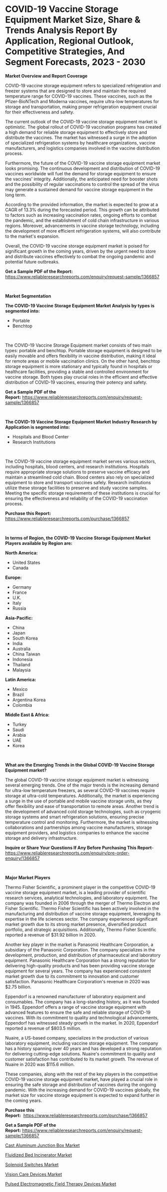 <p><h1>COVID-19 Vaccine Storage Equipment Market Size, Share & Trends Analysis Report By Application, Regional Outlook, Competitive Strategies, And Segment Forecasts, 2023 - 2030</h1></p><p><strong>Market Overview and Report Coverage</strong></p>
<p><p>COVID-19 vaccine storage equipment refers to specialized refrigeration and freezer systems that are designed to store and maintain the required temperature range for COVID-19 vaccines. These vaccines, such as the Pfizer-BioNTech and Moderna vaccines, require ultra-low temperatures for storage and transportation, making proper refrigeration equipment crucial for their effectiveness and safety.</p><p>The current outlook of the COVID-19 vaccine storage equipment market is optimistic. The global rollout of COVID-19 vaccination programs has created a high demand for reliable storage equipment to effectively store and distribute the vaccines. The market has witnessed a surge in the adoption of specialized refrigeration systems by healthcare organizations, vaccine manufacturers, and logistics companies involved in the vaccine distribution process.</p><p>Furthermore, the future of the COVID-19 vaccine storage equipment market looks promising. The continuous development and distribution of COVID-19 vaccines worldwide will fuel the demand for storage equipment to ensure the vaccines' integrity. Additionally, the anticipated need for booster shots and the possibility of regular vaccinations to control the spread of the virus may generate a sustained demand for vaccine storage equipment in the long term.</p><p>According to the provided information, the market is expected to grow at a CAGR of 13.3% during the forecasted period. This growth can be attributed to factors such as increasing vaccination rates, ongoing efforts to combat the pandemic, and the establishment of cold chain infrastructure in various regions. Moreover, advancements in vaccine storage technology, including the development of more efficient refrigeration systems, will also contribute to the market's expansion.</p><p>Overall, the COVID-19 vaccine storage equipment market is poised for significant growth in the coming years, driven by the urgent need to store and distribute vaccines effectively to combat the ongoing pandemic and potential future outbreaks.</p></p>
<p><strong>Get a Sample PDF of the Report:</strong> <a href="https://www.reliableresearchreports.com/enquiry/request-sample/1366857">https://www.reliableresearchreports.com/enquiry/request-sample/1366857</a></p>
<p>&nbsp;</p>
<p><strong>Market Segmentation</strong></p>
<p><strong>The COVID-19 Vaccine Storage Equipment Market Analysis by types is segmented into:</strong></p>
<p><ul><li>Portable</li><li>Benchtop</li></ul></p>
<p>&nbsp;</p>
<p><p>The COVID-19 Vaccine Storage Equipment market consists of two main types: portable and benchtop. Portable storage equipment is designed to be easily movable and offers flexibility in vaccine distribution, making it ideal for remote areas or mobile vaccination clinics. On the other hand, benchtop storage equipment is more stationary and typically found in hospitals or healthcare facilities, providing a stable and controlled environment for vaccine storage. Both types play crucial roles in the efficient and effective distribution of COVID-19 vaccines, ensuring their potency and safety.</p></p>
<p><strong>Get a Sample PDF of the Report:</strong>&nbsp;<a href="https://www.reliableresearchreports.com/enquiry/request-sample/1366857">https://www.reliableresearchreports.com/enquiry/request-sample/1366857</a></p>
<p>&nbsp;</p>
<p><strong>The COVID-19 Vaccine Storage Equipment Market Industry Research by Application is segmented into:</strong></p>
<p><ul><li>Hospitals and Blood Center</li><li>Research Institutions</li></ul></p>
<p>&nbsp;</p>
<p><p>The COVID-19 vaccine storage equipment market serves various sectors, including hospitals, blood centers, and research institutions. Hospitals require appropriate storage solutions to preserve vaccine efficacy and maintain a streamlined cold chain. Blood centers also rely on specialized equipment to store and transport vaccines safely. Research institutions utilize these storage facilities to preserve and study vaccine samples. Meeting the specific storage requirements of these institutions is crucial for ensuring the effectiveness and reliability of the COVID-19 vaccination process.</p></p>
<p><strong>Purchase this Report:</strong>&nbsp; <a href="https://www.reliableresearchreports.com/purchase/1366857">https://www.reliableresearchreports.com/purchase/1366857</a></p>
<p>&nbsp;</p>
<p><strong>In terms of Region, the COVID-19 Vaccine Storage Equipment Market Players available by Region are:</strong></p>
<p>
    <p> <strong> North America: </strong>
        <ul>
            <li>United States</li>
            <li>Canada</li>
        </ul>
        </p> 
    <p> <strong> Europe: </strong>
        <ul>
            <li>Germany</li>
            <li>France</li>
            <li>U.K.</li>
            <li>Italy</li>
            <li>Russia</li>
        </ul>
        </p> 
    <p> <strong> Asia-Pacific: </strong>
        <ul>
            <li>China</li>
            <li>Japan</li>
            <li>South Korea</li>
            <li>India</li>
            <li>Australia</li>
            <li>China Taiwan</li>
            <li>Indonesia</li>
            <li>Thailand</li>
            <li>Malaysia</li>
        </ul>
        </p> 
    <p> <strong> Latin America: </strong>
        <ul>
            <li>Mexico</li>
            <li>Brazil</li>
            <li>Argentina Korea</li>
            <li>Colombia</li>
        </ul>
        </p> 
    <p> <strong> Middle East & Africa: </strong>
        <ul>
            <li>Turkey</li>
            <li>Saudi</li>
            <li>Arabia</li>
            <li>UAE</li>
            <li>Korea</li>
        </ul>
    </p>
    </p>
<p>&nbsp;</p>
<p><strong>What are the Emerging Trends in the Global COVID-19 Vaccine Storage Equipment market?</strong></p>
<p><p>The global COVID-19 vaccine storage equipment market is witnessing several emerging trends. One of the major trends is the increasing demand for ultra-low temperature freezers, as several COVID-19 vaccines require storage at ultra-cold temperatures. Additionally, the market is experiencing a surge in the use of portable and mobile vaccine storage units, as they offer flexibility and ease of transportation to remote areas. Another trend is the development of advanced cold storage technologies, such as cryogenic storage systems and smart refrigeration solutions, ensuring precise temperature control and monitoring. Furthermore, the market is witnessing collaborations and partnerships among vaccine manufacturers, storage equipment providers, and logistics companies to enhance the vaccine storage and delivery infrastructure.</p></p>
<p><strong>Inquire or Share Your Questions If Any Before Purchasing This Report</strong>- <a href="https://www.reliableresearchreports.com/enquiry/pre-order-enquiry/1366857">https://www.reliableresearchreports.com/enquiry/pre-order-enquiry/1366857</a></p>
<p>&nbsp;</p>
<p><strong>Major Market Players</strong></p>
<p><p>Thermo Fisher Scientific, a prominent player in the competitive COVID-19 vaccine storage equipment market, is a leading provider of scientific research services, analytical technologies, and laboratory equipment. The company was founded in 2006 through the merger of Thermo Electron and Fisher Scientific. Thermo Fisher Scientific has been actively involved in the manufacturing and distribution of vaccine storage equipment, leveraging its expertise in the life sciences sector. The company experienced significant market growth due to its strong market presence, diversified product portfolio, and strategic acquisitions. Additionally, Thermo Fisher Scientific reported a revenue of $31.92 billion in 2020.</p><p>Another key player in the market is Panasonic Healthcare Corporation, a subsidiary of the Panasonic Corporation. The company specializes in the development, production, and distribution of pharmaceutical and laboratory equipment. Panasonic Healthcare Corporation has a strong reputation for delivering high-quality products and has been providing vaccine storage equipment for several years. The company has experienced consistent market growth due to its commitment to innovation and customer satisfaction. Panasonic Healthcare Corporation's revenue in 2020 was $2.75 billion.</p><p>Eppendorf is a renowned manufacturer of laboratory equipment and consumables. The company has a long-standing history, as it was founded in 1945. Eppendorf offers a range of vaccine storage equipment with advanced features to ensure the safe and reliable storage of COVID-19 vaccines. With its commitment to quality and technological advancements, Eppendorf has witnessed steady growth in the market. In 2020, Eppendorf reported a revenue of $803.5 million.</p><p>Nuaire, a US-based company, specializes in the production of various laboratory equipment, including vaccine storage equipment. The company has a history spanning over 40 years and has developed a strong reputation for delivering cutting-edge solutions. Nuaire's commitment to quality and customer satisfaction has contributed to its market growth. The revenue of Nuaire in 2020 was $115.6 million.</p><p>These companies, along with the rest of the key players in the competitive COVID-19 vaccine storage equipment market, have played a crucial role in ensuring the safe storage and distribution of vaccines during the ongoing pandemic. With the increasing demand for COVID-19 vaccines globally, the market size for vaccine storage equipment is expected to expand further in the coming years.</p></p>
<p><strong>Purchase this Report:</strong>&nbsp;&nbsp;<a href="https://www.reliableresearchreports.com/purchase/1366857">https://www.reliableresearchreports.com/purchase/1366857</a></p>
<p></p>
<p><strong>Get a Sample PDF of the Report:</strong>&nbsp;<a href="https://www.reliableresearchreports.com/enquiry/request-sample/1366857">https://www.reliableresearchreports.com/enquiry/request-sample/1366857</a></p>
<p><p><a href="https://www.linkedin.com/pulse/cast-aluminum-junction-box-market-share-amp-new-trends-kiarf/">Cast Aluminum Junction Box Market</a></p><p><a href="https://www.linkedin.com/pulse/fluidized-bed-incinerator-market-size-share-global-analysis-sjvjf/">Fluidized Bed Incinerator Market</a></p><p><a href="https://www.linkedin.com/pulse/solenoid-switches-market-research-report-provides-thorough-bd53f/">Solenoid Switches Market</a></p><p><a href="https://medium.com/@justicelang2023/vision-care-devices-market-size-cagr-trends-2024-2030-491273ed0eaf">Vision Care Devices Market</a></p><p><a href="https://medium.com/@lincolnfeil/pulsed-electromagnetic-field-therapy-devices-market-size-cagr-trends-2024-2030-39f12d85da2a">Pulsed Electromagnetic Field Therapy Devices Market</a></p></p>